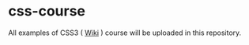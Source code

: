 # css-course
 All examples of CSS3 ( [Wiki](https://en.wikipedia.org/wiki/CSS) ) course will be uploaded in this repository.
